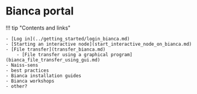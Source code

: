 # Bianca portal

!!! tip "Contents and links"

    - [Log in](../getting_started/login_bianca.md)
    - [Starting an interactive node](start_interactive_node_on_bianca.md)
    - [File transfer](transfer_bianca.md)
        - [File transfer using a graphical program](bianca_file_transfer_using_gui.md)
    - Naiss-sens
    - best practices
    - Bianca installation guides
    - Bianca workshops
    - other?
